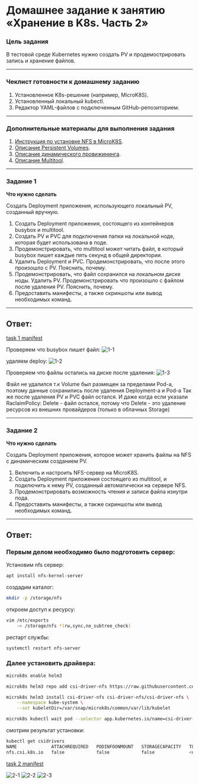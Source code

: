 # Домашнее задание к занятию «Хранение в K8s. Часть 2»

### Цель задания

В тестовой среде Kubernetes нужно создать PV и продемострировать запись и хранение файлов.

------

### Чеклист готовности к домашнему заданию

1. Установленное K8s-решение (например, MicroK8S).
2. Установленный локальный kubectl.
3. Редактор YAML-файлов с подключенным GitHub-репозиторием.

------

### Дополнительные материалы для выполнения задания

1. [Инструкция по установке NFS в MicroK8S](https://microk8s.io/docs/nfs). 
2. [Описание Persistent Volumes](https://kubernetes.io/docs/concepts/storage/persistent-volumes/). 
3. [Описание динамического провижининга](https://kubernetes.io/docs/concepts/storage/dynamic-provisioning/). 
4. [Описание Multitool](https://github.com/wbitt/Network-MultiTool).

------

### Задание 1

**Что нужно сделать**

Создать Deployment приложения, использующего локальный PV, созданный вручную.

1. Создать Deployment приложения, состоящего из контейнеров busybox и multitool.
2. Создать PV и PVC для подключения папки на локальной ноде, которая будет использована в поде.
3. Продемонстрировать, что multitool может читать файл, в который busybox пишет каждые пять секунд в общей директории. 
4. Удалить Deployment и PVC. Продемонстрировать, что после этого произошло с PV. Пояснить, почему.
5. Продемонстрировать, что файл сохранился на локальном диске ноды. Удалить PV.  Продемонстрировать что произошло с файлом после удаления PV. Пояснить, почему.
5. Предоставить манифесты, а также скриншоты или вывод необходимых команд.

---

## Ответ:

[task 1 manifest](./yaml/1-task.yaml)

Проверяем что busybox пишет файл:
![1-1](./pics/task1.png)

удаляем deploy:
![1-2](./pics/task1-3.png)

Проверяем что файлы остались на диске после удаления:
![1-3](./pics/task1-2.png)

Файл не удалился т.к Volume был размещен за пределами Pod-a, поэтому данные сохранились после удаления Deployment-a и Pod-a
Так же после удаления PV и PVC файл остался. И даже когда если указали RaclaimPolicy: Delete - файл остался, потому что Delete - это удаление ресурсов из внешних провайдеров (только в облачных Storage)

------

### Задание 2

**Что нужно сделать**

Создать Deployment приложения, которое может хранить файлы на NFS с динамическим созданием PV.

1. Включить и настроить NFS-сервер на MicroK8S.
2. Создать Deployment приложения состоящего из multitool, и подключить к нему PV, созданный автоматически на сервере NFS.
3. Продемонстрировать возможность чтения и записи файла изнутри пода. 
4. Предоставить манифесты, а также скриншоты или вывод необходимых команд.

---

## Ответ:

### Первым делом необходимо было подготовить сервер:

Установим nfs сервер:
```bash
apt install nfs-kernel-server
```
создадим каталог:
```bash
mkdir -p /storage/nfs
```
откроем доступ к ресурсу:
```bash
vim /etc/exports
    -> /storage/nfs *(rw,sync,no_subtree_check)
```
рестарт службы:
```bash
systemctl restart nfs-server
```

### Далее установить драйвера:

```bash
microk8s enable helm3

microk8s helm3 repo add csi-driver-nfs https://raw.githubusercontent.com/kubernetes-csi/csi-driver-nfs/master/charts

microk8s helm3 install csi-driver-nfs csi-driver-nfs/csi-driver-nfs \
    --namespace kube-system \
    --set kubeletDir=/var/snap/microk8s/common/var/lib/kubelet

microk8s kubectl wait pod --selector app.kubernetes.io/name=csi-driver-nfs --for condition=ready --namespace kube-system
```

смотрим результат установки:

```bash
kubectl get csidrivers
NAME             ATTACHREQUIRED   PODINFOONMOUNT   STORAGECAPACITY   TOKENREQUESTS   REQUIRESREPUBLISH   MODES        AGE
nfs.csi.k8s.io   false            false            false             <unset>         false               Persistent   45s
```

[task 2 manifest](./yaml/2-task.yaml)

![2-1](./pics/task2-1.png)
![2-2](./pics/task2-2.png)
![2-3](./pics/task2-3.png)
